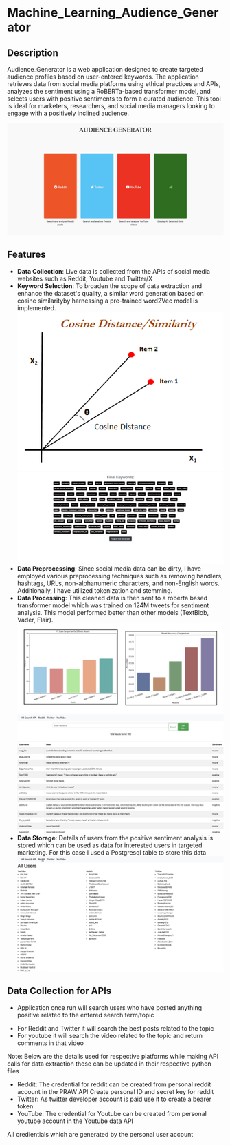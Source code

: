 # Machine_Learning_Audience_Generator

## Description
Audience_Generator is a web application designed to create targeted audience profiles based on user-entered keywords. The application retrieves data from social media platforms using ethical practices and APIs, analyzes the sentiment using a RoBERTa-based transformer model, and selects users with positive sentiments to form a curated audience. This tool is ideal for marketers, researchers, and social media managers looking to engage with a positively inclined audience.

![Screenshot of Audience_Generator](screenshots/home.jpeg)

## Features
- **Data Collection**: Live data is collected from the APIs of social media websites such as Reddit, Youtube and Twitter/X
- **Keyword Selection**: To broaden the scope of data extraction and enhance the dataset's quality, a similar word generation based on cosine similarityby harnessing a pre-trained word2Vec model is implemented.
![Screenshot of Cosine similarity](screenshots/Cosine_similarity.png)
![Screenshot of Similar keywords for Messi](screenshots/similar_keywords.jpeg)
- **Data Preprocessing**: Since social media data can be dirty, I have employed various preprocessing techniques such as removing handlers, hashtags, URLs, non-alphanumeric characters, and non-English words. Additionally, I have utilized tokenization and stemming.
- **Data Processing**: This cleaned data is then sent to a roberta based transformer model which was trained on 124M tweets for sentiment analysis. This model performed better than other models (TextBlob, Vader, Flair).
![Screenshot of Model comparison](screenshots/Comparison_models.png)
![Screenshot of Sentiment Analysis](screenshots/Sentiment_analysis.jpeg)
- **Data Storage**: Details of users from the positive sentiment analysis is stored which can be used as data for interested users in targeted marketing. For this case I used a Postgresql table to store this data 
![Screenshot of Sentiment Analysis](screenshots/Final_users.jpeg)


## Data Collection for APIs 
- Application once run will search users who have posted anything positive related to the entered search term/topic
* For Reddit and Twitter it will search the best posts related to the topic
* For youtube it will search the video related to the topic and return comments in that video  

Note: Below are the details used for respective platforms while making API calls for data extraction these can be updated in their respective python files 
- Reddit: The credential for reddit can be created from personal reddit account in the PRAW API
Create personal ID and secret key for reddit
- Twitter: As twitter developer account is paid use it to create a bearer token
- YouTube: The credential for Youtube can be created from personal youtube account in the Youtube data API

All credientials which are generated by the personal user account


